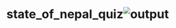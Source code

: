 # state_of_nepal_quiz![output](https://user-images.githubusercontent.com/28539005/165706135-d6c564dd-3666-4951-bfb0-c85e5b03b4b4.png)
